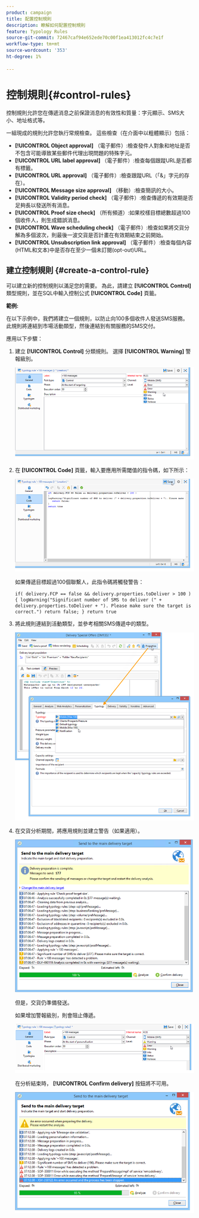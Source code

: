```yaml
---
product: campaign
title: 配置控制規則
description: 瞭解如何配置控制規則
feature: Typology Rules
source-git-commit: 72467caf94e652ede70c00f1ea413012fc4c7e1f
workflow-type: tm+mt
source-wordcount: '353'
ht-degree: 1%

---
```


# 控制規則{#control-rules}

控制規則允許您在傳遞消息之前保證消息的有效性和質量：字元顯示、SMS大小、地址格式等。

一組現成的規則允許您執行常規檢查。 這些檢查（在介面中以粗體顯示）包括：

* **[!UICONTROL Object approval]** （電子郵件）:檢查發件人對象和地址是否不包含可能導致某些郵件代理出現問題的特殊字元。
* **[!UICONTROL URL label approval]** （電子郵件）:檢查每個跟蹤URL是否都有標籤。
* **[!UICONTROL URL approval]** （電子郵件）:檢查跟蹤URL（「&amp;」字元的存在）。
* **[!UICONTROL Message size approval]** （移動）:檢查簡訊的大小。
* **[!UICONTROL Validity period check]** （電子郵件）:檢查傳遞的有效期是否足夠長以發送所有消息。
* **[!UICONTROL Proof size check]** （所有頻道）:如果校樣目標總數超過100個收件人，則生成錯誤消息。
* **[!UICONTROL Wave scheduling check]** （電子郵件）:檢查如果將交貨分解為多個波次，則最後一波交貨是否計畫在有效期結束之前開始。
* **[!UICONTROL Unsubscription link approval]** （電子郵件）:檢查每個內容(HTML和文本)中是否存在至少一個未訂閱(opt-out)URL。

## 建立控制規則 {#create-a-control-rule}

可以建立新的控制規則以滿足您的需要。 為此，請建立 **[!UICONTROL Control]** 類型規則，並在SQL中輸入控制公式 **[!UICONTROL Code]** 頁籤。

**範例:**

在以下示例中，我們將建立一個規則，以防止向100多個收件人發送SMS服務。 此規則將連結到市場活動類型，然後連結到有關服務的SMS交付。

應用以下步驟：

1. 建立 **[!UICONTROL Control]** 分類規則。 選擇 **[!UICONTROL Warning]** 警報級別。

   ![](assets/campaign_opt_create_control_01.png)

1. 在 **[!UICONTROL Code]** 頁籤，輸入要應用所需閾值的指令碼，如下所示：

   ![](assets/campaign_opt_create_control_02.png)

   如果傳遞目標超過100個聯繫人，此指令碼將觸發警告：

   ```
   if( delivery.FCP == false && delivery.properties.toDeliver > 100 ) { logWarning("Significant number of SMS to deliver (" + delivery.properties.toDeliver + "). Please make sure the target is correct.") return false; } return true
   ```

1. 將此規則連結到活動類型，並參考相關SMS傳遞中的類型。

   ![](assets/campaign_opt_create_control_03.png)

1. 在交貨分析期間，將應用規則並建立警告（如果適用）。

   ![](assets/campaign_opt_create_control_04.png)

   但是，交貨仍準備發送。

   如果增加警報級別，則會阻止傳遞。

   ![](assets/campaign_opt_create_control_05.png)

   在分析結束時， **[!UICONTROL Confirm delivery]** 按鈕將不可用。

   ![](assets/campaign_opt_create_control_06.png)
